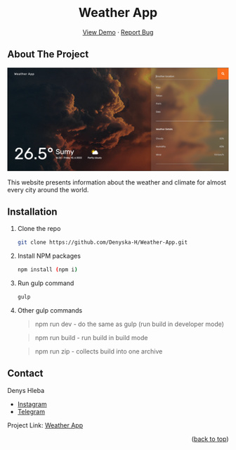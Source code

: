 <div id="top"></div>

<!-- Project name -->

<br />
<div align="center">

<h1 align="center">Weather App</h1>

  <p align="center">
    <a href="https://denyska-h.github.io/Weather-App/">View Demo</a>
    ·
    <a href="https://github.com/Denyska-H/Weather-App/issues">Report Bug</a>
  </p>
</div>


<!-- About the project -->

## About The Project

![project screen](dist/img/preview.png)

This website presents information about the weather and climate for almost every city around the world.

<!-- Getting started -->

## Installation

1. Clone the repo
   ```sh
   git clone https://github.com/Denyska-H/Weather-App.git
   ```
2. Install NPM packages
   ```sh
   npm install (npm i)
   ```
3. Run gulp command
    ```sh
   gulp
   ```
4. Other gulp commands
 
	>npm run dev - do the same as gulp (run build in developer mode)

	>npm run build - run build in build mode

	>npm run zip - collects build into one archive


<!-- CONTACT -->

## Contact

Denys Hleba 

- [Instagram](https://www.instagram.com/denys.life9)
- [Telegram](https://t.me/realgemba)

Project Link: [Weather App](https://github.com/Denyska-H/Weather-App)

<p align="right">(<a href="#top">back to top</a>)</p>
